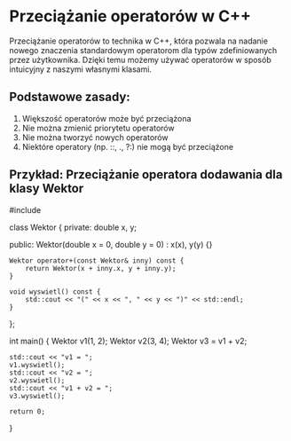# Przeciążanie operatorów w C++

Przeciążanie operatorów to technika w C++, która pozwala na nadanie nowego znaczenia standardowym operatorom dla typów zdefiniowanych przez użytkownika. Dzięki temu możemy używać operatorów w sposób intuicyjny z naszymi własnymi klasami.

## Podstawowe zasady:
1. Większość operatorów może być przeciążona
2. Nie można zmienić priorytetu operatorów
3. Nie można tworzyć nowych operatorów
4. Niektóre operatory (np. ::, ., ?:) nie mogą być przeciążone

## Przykład: Przeciążanie operatora dodawania dla klasy Wektor

#include <iostream>

class Wektor {
private:
    double x, y;

public:
    Wektor(double x = 0, double y = 0) : x(x), y(y) {}

    Wektor operator+(const Wektor& inny) const {
        return Wektor(x + inny.x, y + inny.y);
    }

    void wyswietl() const {
        std::cout << "(" << x << ", " << y << ")" << std::endl;
    }
};

int main() {
    Wektor v1(1, 2);
    Wektor v2(3, 4);
    Wektor v3 = v1 + v2;

    std::cout << "v1 = ";
    v1.wyswietl();
    std::cout << "v2 = ";
    v2.wyswietl();
    std::cout << "v1 + v2 = ";
    v3.wyswietl();

    return 0;
}